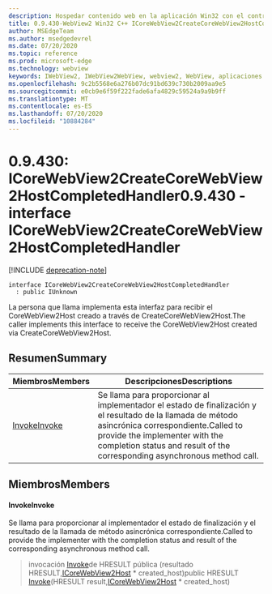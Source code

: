 ```yaml
---
description: Hospedar contenido web en la aplicación Win32 con el control Microsoft Edge WebView2
title: 0.9.430-WebView2 Win32 C++ ICoreWebView2CreateCoreWebView2HostCompletedHandler
author: MSEdgeTeam
ms.author: msedgedevrel
ms.date: 07/20/2020
ms.topic: reference
ms.prod: microsoft-edge
ms.technology: webview
keywords: IWebView2, IWebView2WebView, webview2, WebView, aplicaciones Win32, Win32, Edge, ICoreWebView2, ICoreWebView2Host, control de explorador, HTML Edge
ms.openlocfilehash: 9c2b5568e6a276b07dc91bd639c730b2009aa9e5
ms.sourcegitcommit: e0cb9e6f59f222fade6afa4829c59524a9a9b9ff
ms.translationtype: MT
ms.contentlocale: es-ES
ms.lasthandoff: 07/20/2020
ms.locfileid: "10884284"
---
```

# <span data-ttu-id="e7019-104">0.9.430: ICoreWebView2CreateCoreWebView2HostCompletedHandler</span><span class="sxs-lookup"><span data-stu-id="e7019-104">0.9.430 - interface ICoreWebView2CreateCoreWebView2HostCompletedHandler</span></span> 

[!INCLUDE [deprecation-note](../../includes/deprecation-note.md)]

```
interface ICoreWebView2CreateCoreWebView2HostCompletedHandler
  : public IUnknown
```

<span data-ttu-id="e7019-105">La persona que llama implementa esta interfaz para recibir el CoreWebView2Host creado a través de CreateCoreWebView2Host.</span><span class="sxs-lookup"><span data-stu-id="e7019-105">The caller implements this interface to receive the CoreWebView2Host created via CreateCoreWebView2Host.</span></span>

## <span data-ttu-id="e7019-106">Resumen</span><span class="sxs-lookup"><span data-stu-id="e7019-106">Summary</span></span>

 <span data-ttu-id="e7019-107">Miembros</span><span class="sxs-lookup"><span data-stu-id="e7019-107">Members</span></span>                        | <span data-ttu-id="e7019-108">Descripciones</span><span class="sxs-lookup"><span data-stu-id="e7019-108">Descriptions</span></span>
--------------------------------|---------------------------------------------
[<span data-ttu-id="e7019-109">Invoke</span><span class="sxs-lookup"><span data-stu-id="e7019-109">Invoke</span></span>](#invoke) | <span data-ttu-id="e7019-110">Se llama para proporcionar al implementador el estado de finalización y el resultado de la llamada de método asincrónica correspondiente.</span><span class="sxs-lookup"><span data-stu-id="e7019-110">Called to provide the implementer with the completion status and result of the corresponding asynchronous method call.</span></span>

## <span data-ttu-id="e7019-111">Miembros</span><span class="sxs-lookup"><span data-stu-id="e7019-111">Members</span></span>

#### <span data-ttu-id="e7019-112">Invoke</span><span class="sxs-lookup"><span data-stu-id="e7019-112">Invoke</span></span> 

<span data-ttu-id="e7019-113">Se llama para proporcionar al implementador el estado de finalización y el resultado de la llamada de método asincrónica correspondiente.</span><span class="sxs-lookup"><span data-stu-id="e7019-113">Called to provide the implementer with the completion status and result of the corresponding asynchronous method call.</span></span>

> <span data-ttu-id="e7019-114">invocación [Invoke](#invoke)de HRESULT pública (resultado HRESULT,[ICoreWebView2Host](ICoreWebView2Host.md) \* created_host)</span><span class="sxs-lookup"><span data-stu-id="e7019-114">public HRESULT [Invoke](#invoke)(HRESULT result,[ICoreWebView2Host](ICoreWebView2Host.md) \* created_host)</span></span>

